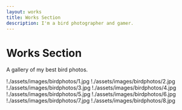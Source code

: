 ```yaml
---
layout: works
title: Works Section
description: I'm a bird photographer and gamer.
---
```


# Works Section

A gallery of my best bird photos.

!./assets/images/birdphotos/1.jpg
!./assets/images/birdphotos/2.jpg
!./assets/images/birdphotos/3.jpg
!./assets/images/birdphotos/4.jpg
!./assets/images/birdphotos/5.jpg
!./assets/images/birdphotos/6.jpg
!./assets/images/birdphotos/7.jpg
!./assets/images/birdphotos/8.jpg